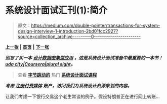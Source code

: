 # 系统设计面试汇刊(1):简介

> 原文：<https://medium.com/double-pointer/transactions-for-system-design-interview-1-introduction-2bd01fcc2927?source=collection_archive---------0----------------------->

[**上一张**](https://bit.ly/3Jcp3LF) **|** [**首页**](https://bit.ly/3tVGgRY) **|** [**下一张**](https://bit.ly/3du0vlf)

***别忘了买一本*** [***设计数据密集型应用***](https://amzn.to/3HWOSPm) ***，这是系统设计面试准备中最重要的一本书！***[***uda city***](https://bit.ly/3JIpvl4)***|***[***Coursera***](https://imp.i384100.net/zaYBB0)***|***[***plural sight***](https://pluralsight.pxf.io/Ao7GGK)***。***

> 查看 [**字节跳动的**](https://bytebytego.com?fpr=datajek34) 热门 [**系统设计面试课程**](https://bytebytego.com?fpr=datajek34)

***考虑*** [***注册付费媒体***](https://bit.ly/3LNjPXB) ***账户，访问我们为系统设计资源策划的内容。***

让我们考虑一下银行交易这个老生常谈的例子。假设特朗普正在进行网上转账…